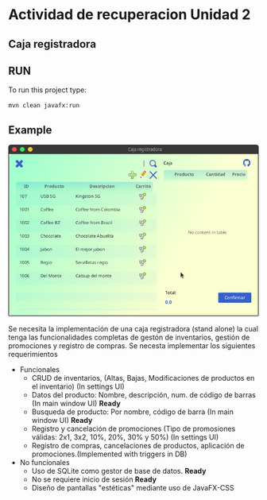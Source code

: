 # Actividad de recuperacion Unidad 2
## Caja registradora

## RUN
To run this project type: 
```
mvn clean javafx:run
```

## Example

![](muestra.png)

Se necesita la implementación de una caja registradora (stand alone) la cual tenga las funcionalidades completas de gestón de inventarios, gestión de promociones y  registro de compras. Se necesta implementar los siguientes requerimientos

  * Funcionales
    * CRUD de inventarios, (Altas, Bajas, Modificaciones de productos en el inventario) (In settings UI)
    * Datos del producto: Nombre, descripción, num. de código de barras (In main window UI) **Ready**
    * Busqueda de producto: Por nombre, código de barra (In main window UI) **Ready**
    * Registro y cancelación de promociones (Tipo de promosiones válidas: 2x1, 3x2, 10%, 20%, 30% y 50%) (In settings UI)
    * Registro de compras, cancelaciones de productos, aplicación de promociones.(Implemented with triggers in DB)
  * No funcionales
    * Uso de SQLite como gestor de base de datos. **Ready**
    * No se requiere inicio de sesión **Ready**
    * Diseño de pantallas "estéticas" mediante uso de JavaFX-CSS 
